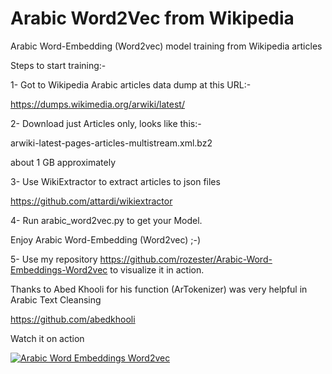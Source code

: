 # Arabic Word2Vec from Wikipedia

Arabic Word-Embedding (Word2vec) model training from Wikipedia articles

Steps to start training:-

1- Got to Wikipedia Arabic articles data dump at this URL:-

https://dumps.wikimedia.org/arwiki/latest/

2- Download just Articles only, looks like this:-

arwiki-latest-pages-articles-multistream.xml.bz2

about 1 GB approximately

3- Use WikiExtractor to extract articles to json files

https://github.com/attardi/wikiextractor

4- Run arabic_word2vec.py to get your Model.

Enjoy Arabic Word-Embedding (Word2vec) ;-)

5- Use my repository https://github.com/rozester/Arabic-Word-Embeddings-Word2vec to visualize it in action.

Thanks to Abed Khooli for his function (ArTokenizer) was very helpful in Arabic Text Cleansing

https://github.com/abedkhooli


Watch it on action

[![Arabic Word Embeddings Word2vec](http://img.youtube.com/vi/EAv2t6DDqB4/0.jpg)](https://www.youtube.com/watch?v=EAv2t6DDqB4 "Arabic Word Embeddings Word2vec")
